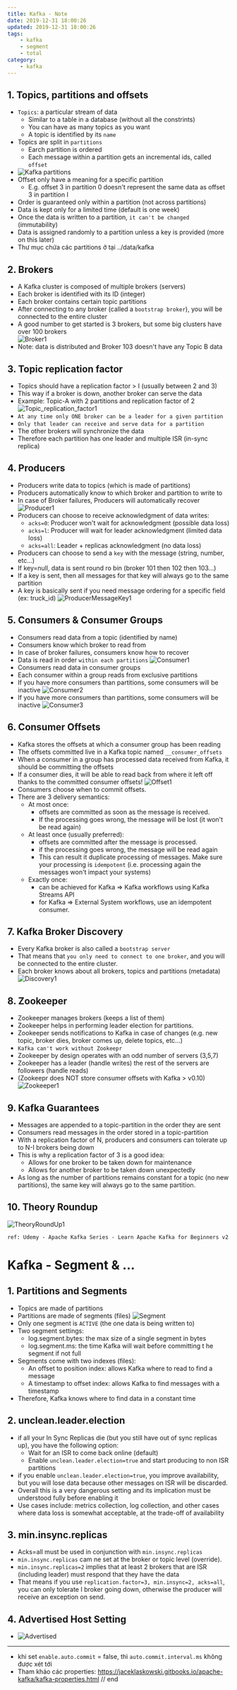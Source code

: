 ```yaml
---
title: Kafka - Note 
date: 2019-12-31 18:00:26
updated: 2019-12-31 18:00:26
tags:
    - kafka
    - segment
    - total
category: 
    - kafka
---
```


## 1. Topics, partitions and offsets
- `Topics`: a particular stream of data
    - Similar to a table in a database (without all the constrints)
    - You can have as many topics as you want
    - A topic is identified by its `name`
- Topics are split in `partitions`
    - Earch partition is ordered
    - Each message within a partition gets an incremental ids, called `offset` 
- ![Kafka partitions](https://tungexplorer.s3.ap-southeast-1.amazonaws.com/kafka_note/topics_1.JPG)
- Offset only have a meaning for a specific partition
    - E.g. offset 3 in partition 0 doesn't represent the same data as offset 3 in partition I
- Order is guaranteed only within a partition (not across partitions)
- Data is kept only for a limited time (default is one week)
- Once the data is written to a partition, `it can't be changed` (immutability)
- Data is assigned randomly to a partition unless a key is provided (more on this later)
- Thư mục chứa các partitions ở tại ../data/kafka

## 2. Brokers 
- A Kafka cluster is composed of multiple brokers (servers)
- Each broker is identified with its ID (integer)
- Each broker contains certain topic partitions
- After connecting to any broker (called a `bootstrap broker`), you will be connected to the entire cluster
- A good number to get started is 3 brokers, but some big clusters have over 100 brokers    
![Broker1](https://tungexplorer.s3.ap-southeast-1.amazonaws.com/kafka_note/btoker_1.JPG)
- Note: data is distributed and Broker 103 doesn't have any Topic B data

## 3. Topic replication factor
- Topics should have a replication factor > I (usually between 2 and 3)
- This way if a broker is down, another broker can serve the data
- Example: Topic-A with 2 partitions and replication factor of 2    
![Topic_replication_factor1](https://tungexplorer.s3.ap-southeast-1.amazonaws.com/kafka_note/topic_replication_factor_2.JPG)
- `At any time only ONE broker can be a leader for a given partition`
- `Only that leader can receive and serve data for a partition`
- The other brokers will synchronize the data
- Therefore each partition has one leader and multiple ISR (in-sync replica)

## 4. Producers
- Producers write data to topics (which is made of partitions)
- Producers automatically know to which broker and partition to write to 
- In case of Broker failures, Producers will automatically recover  
![Producer1](https://tungexplorer.s3.ap-southeast-1.amazonaws.com/kafka_note/producer_1.JPG)
- Producers can choose to receive acknowledgment of data writes:
    - `acks=0`: Producer won't wait for acknowledgment (possible data loss)
    - `acks=l`: Producer will wait for leader acknowledgment (limited data loss)
    - `acks=all`: Leader + replicas acknowledgment (no data loss)
- Producers can choose to send a `key` with the message (string, number, etc...)
- If key=null, data is sent round ro bin (broker 101 then 102 then 103...)
- If a key is sent, then all messages for that key will always go to the same partition
- A key is basically sent if you need message ordering for a specific field (ex: truck_id)
![ProducerMessageKey1](https://tungexplorer.s3.ap-southeast-1.amazonaws.com/kafka_note/producer_message_key_1.JPG)

## 5. Consumers & Consumer Groups
- Consumers read data from a topic (identified by name)
- Consumers know which broker to read from
- In case of broker failures, consumers know how to recover
- Data is read in order `within each partitions`
![Consumer1](https://tungexplorer.s3.ap-southeast-1.amazonaws.com/kafka_note/btoker_1.JPG)
- Consumers read data in consumer groups
- Each consumer within a group reads from exclusive partitions
- If you have more consumers than partitions, some consumers will be inactive
![Consumer2](https://tungexplorer.s3.ap-southeast-1.amazonaws.com/kafka_note/consumer_2.JPG)
- If you have more consumers than partitions, some consumers will be inactive
![Consumer3](https://tungexplorer.s3.ap-southeast-1.amazonaws.com/kafka_note/consumer_3.JPG)

## 6. Consumer Offsets
- Kafka stores the offsets at which a consumer group has been reading
- The offsets committed live in a Kafka topic named `__consumer_offsets`
- When a consumer in a group has processed data received from Kafka, it should be committing the offsets
- If a consumer dies, it will be able to read back from where it left off thanks to the committed consumer offsets!
![Offset1](https://tungexplorer.s3.ap-southeast-1.amazonaws.com/kafka_note/offset_1.JPG)
- Consumers choose when to commit offsets.
- There are 3 delivery semantics:
    - At most once:
        - offsets are committed as soon as the message is received.
        - If the processing goes wrong, the message will be lost (it won't be read again)
    - At least once (usually preferred):
        - offsets are committed after the message is processed.
        - if the processing goes wrong, the message will be read again
        - This can result it duplicate processing of messages. Make sure your processing is `idempotent` (i.e. processing again the messages won't impact your systems)
    - Exactly once:
        - can be achieved for Kafka => Kafka workflows using Kafka Streams API
        - for Kafka => External System workflows, use an idempotent consumer.

## 7. Kafka Broker Discovery
- Every Kafka broker is also called a `bootstrap server`
- That means that `you only need to connect to one broker`, and you will be connected to the entire cluster.
- Each broker knows about all brokers, topics and partitions (metadata)
![Discovery1](https://tungexplorer.s3.ap-southeast-1.amazonaws.com/kafka_note/broker_discovery_1.JPG)

## 8. Zookeeper
- Zookeeper manages brokers (keeps a list of them)
- Zookeeper helps in performing leader election for partitions.
- Zookeeper sends notifications to Kafka in case of changes (e.g. new topic, broker dies, broker comes up, delete topics, etc...)
- `Kafka can't work without Zookeepr`
- Zookeeper by design operates with an odd number of servers (3,5,7)
- Zookeeper has a leader (handle writes) the rest of the servers are followers (handle reads)
- (Zookeepr does NOT store consumer offsets with Kafka > v0.10)
![Zookeeper1](https://tungexplorer.s3.ap-southeast-1.amazonaws.com/kafka_note/zookeeper_1.JPG)

## 9. Kafka Guarantees
- Messages are appended to a topic-partition in the order they are sent
- Consumers read messages in the order stored in a topic-partition
- With a replication factor of N, producers and consumers can tolerate up to N-I brokers being down
- This is why a replication factor of 3 is a good idea:
    - Allows for one broker to be taken down for maintenance
    - Allows for another broker to be taken down unexpectedly
- As long as the number of partitions remains constant for a topic (no new partitions), the same key will always go to the same partition.

## 10. Theory Roundup
![TheoryRoundUp1](https://tungexplorer.s3.ap-southeast-1.amazonaws.com/kafka_note/broker_discovery_1.JPG)

```
ref: Udemy - Apache Kafka Series - Learn Apache Kafka for Beginners v2
```


# Kafka - Segment & ...
## 1. Partitions and Segments
- Topics are made of partitions
- Partitions are made of segments (files)
![Segment](https://tungexplorer.s3.ap-southeast-1.amazonaws.com/kafka_note/segment2.JPG)
- Only one segment is `ACTIVE` (the one data is being written to)
- Two segment settings:
    - log.segment.bytes: the max size of a single segment in bytes
    - log.segment.ms: the time Kafka will wait before committing t he segment if not full
- Segments come with two indexes (files):
    - An offset to position index: allows Kafka where to read to find a message
    - A timestamp to offset index: allows Kafka to find messages with a timestamp
- Therefore, Kafka knows where to find data in a constant time

## 2. unclean.leader.election
- if all your In Sync Replicas die (but you still have out of sync replicas up), you have the following option:
    - Wait for an ISR to come back online (default)
    - Enable `unclean.leader.election=true` and start producing to non ISR partitions
- if you enable `unclean.leader.election=true`, you improve availability, but you will lose data because other messages on ISR will be discarded.
- Overall this is a very dangerous setting and its implication must be understood fully before enabling it
- Use cases include: metrics collection, log collection, and other cases where data loss is somewhat acceptable, at the trade-off of availability

## 3. min.insync.replicas
- Acks=all must be used in conjunction with `min.insync.replicas`
- `min.insync.replicas` cam ne set at the broker or topic level (override).
- `min.insync.replicas=2` implies that at least 2 brokers that are ISR (including leader) must respond that they have the data
- That means if you use `replication.factor=3, min.insync=2, acks=all`, you can only tolerate I broker going down, otherwise the producer will receive an exception on send.

## 4. Advertised Host Setting
- ![Advertised](https://tungexplorer.s3.ap-southeast-1.amazonaws.com/kafka_note/advertised.JPG)

____________________
- khi set `enable.auto.commit` = false, thì `auto.commit.interval.ms` không được xét tới
- Tham khảo các properties: https://jaceklaskowski.gitbooks.io/apache-kafka/kafka-properties.html
// end